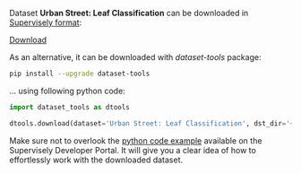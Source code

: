 Dataset **Urban Street: Leaf Classification** can be downloaded in [Supervisely format](https://developer.supervisely.com/api-references/supervisely-annotation-json-format):

 [Download](https://assets.supervisely.com/supervisely-supervisely-assets-public/teams_storage/q/T/Jm/lo5yVMOVf8D0m89r3JO4gRr1Cqogxdm28hhU1RJnOgYm4Sv9s9NwAGBhWcID35mk6FQ4CHSXXEe1d7WJBufZDzqkbbvPlBWfplzIVDuM5cs7VqxUHi4ktupX9nhF.tar)

As an alternative, it can be downloaded with *dataset-tools* package:
``` bash
pip install --upgrade dataset-tools
```

... using following python code:
``` python
import dataset_tools as dtools

dtools.download(dataset='Urban Street: Leaf Classification', dst_dir='~/dataset-ninja/')
```
Make sure not to overlook the [python code example](https://developer.supervisely.com/getting-started/python-sdk-tutorials/iterate-over-a-local-project) available on the Supervisely Developer Portal. It will give you a clear idea of how to effortlessly work with the downloaded dataset.


